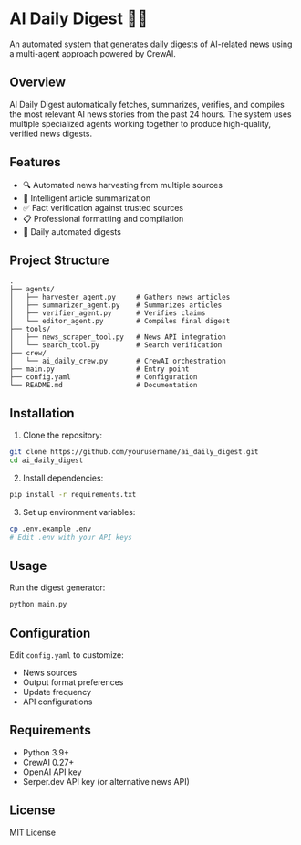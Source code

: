 # AI Daily Digest 🤖📰

An automated system that generates daily digests of AI-related news using a multi-agent approach powered by CrewAI.

## Overview

AI Daily Digest automatically fetches, summarizes, verifies, and compiles the most relevant AI news stories from the past 24 hours. The system uses multiple specialized agents working together to produce high-quality, verified news digests.

## Features

- 🔍 Automated news harvesting from multiple sources
- 📝 Intelligent article summarization
- ✅ Fact verification against trusted sources
- 📋 Professional formatting and compilation
- 🔄 Daily automated digests

## Project Structure

```
.
├── agents/
│   ├── harvester_agent.py     # Gathers news articles
│   ├── summarizer_agent.py    # Summarizes articles
│   ├── verifier_agent.py      # Verifies claims
│   └── editor_agent.py        # Compiles final digest
├── tools/
│   ├── news_scraper_tool.py   # News API integration
│   └── search_tool.py         # Search verification
├── crew/
│   └── ai_daily_crew.py       # CrewAI orchestration
├── main.py                    # Entry point
├── config.yaml                # Configuration
└── README.md                  # Documentation
```

## Installation

1. Clone the repository:
```bash
git clone https://github.com/yourusername/ai_daily_digest.git
cd ai_daily_digest
```

2. Install dependencies:
```bash
pip install -r requirements.txt
```

3. Set up environment variables:
```bash
cp .env.example .env
# Edit .env with your API keys
```

## Usage

Run the digest generator:

```bash
python main.py
```

## Configuration

Edit `config.yaml` to customize:
- News sources
- Output format preferences
- Update frequency
- API configurations

## Requirements

- Python 3.9+
- CrewAI 0.27+
- OpenAI API key
- Serper.dev API key (or alternative news API)

## License

MIT License 